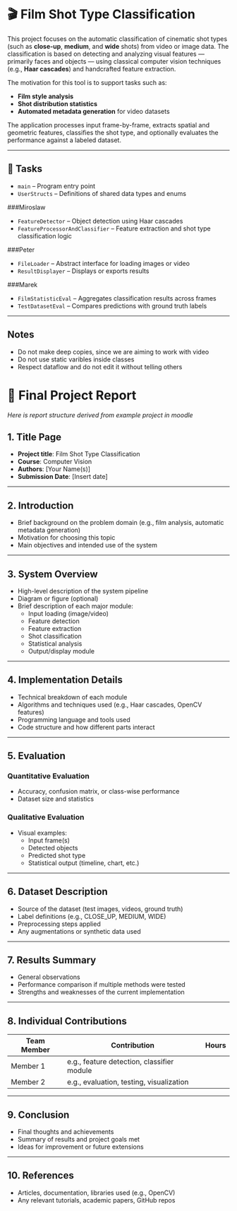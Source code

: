 # 🎬 Film Shot Type Classification

This project focuses on the automatic classification of cinematic shot types (such as **close-up**, **medium**, and **wide** shots) from video or image data. The classification is based on detecting and analyzing visual features — primarily faces and objects — using classical computer vision techniques (e.g., **Haar cascades**) and handcrafted feature extraction.

The motivation for this tool is to support tasks such as:
- **Film style analysis**
- **Shot distribution statistics**
- **Automated metadata generation** for video datasets

The application processes input frame-by-frame, extracts spatial and geometric features, classifies the shot type, and optionally evaluates the performance against a labeled dataset.

---

## 📂 Tasks
- `main` – Program entry point 
- `UserStructs` – Definitions of shared data types and enums

###Miroslaw
- `FeatureDetector` – Object detection using Haar cascades  
- `FeatureProcessorAndClassifier` – Feature extraction and shot type classification logic  

###Peter
- `FileLoader` – Abstract interface for loading images or video  
- `ResultDisplayer` – Displays or exports results  

###Marek 
- `FilmStatisticEval` – Aggregates classification results across frames  
- `TestDatasetEval` – Compares predictions with ground truth labels  

---
## Notes
- Do not make deep copies, since we are aiming to work with video
- Do not use static varibles inside classes
- Respect dataflow and do not edit it without telling others

# 📄 Final Project Report 
*Here is report structure derived from example project in moodle*

## 1. Title Page
- **Project title**: Film Shot Type Classification  
- **Course**: Computer Vision  
- **Authors**: [Your Name(s)]  
- **Submission Date**: [Insert date]  

---

## 2. Introduction
- Brief background on the problem domain (e.g., film analysis, automatic metadata generation)  
- Motivation for choosing this topic  
- Main objectives and intended use of the system  

---

## 3. System Overview
- High-level description of the system pipeline  
- Diagram or figure (optional)  
- Brief description of each major module:
  - Input loading (image/video)
  - Feature detection
  - Feature extraction
  - Shot classification
  - Statistical analysis
  - Output/display module

---

## 4. Implementation Details
- Technical breakdown of each module  
- Algorithms and techniques used (e.g., Haar cascades, OpenCV features)  
- Programming language and tools used  
- Code structure and how different parts interact  

---

## 5. Evaluation

### Quantitative Evaluation
- Accuracy, confusion matrix, or class-wise performance  
- Dataset size and statistics  

### Qualitative Evaluation
- Visual examples:
  - Input frame(s)
  - Detected objects
  - Predicted shot type
  - Statistical output (timeline, chart, etc.)

---

## 6. Dataset Description
- Source of the dataset (test images, videos, ground truth)  
- Label definitions (e.g., CLOSE_UP, MEDIUM, WIDE)  
- Preprocessing steps applied  
- Any augmentations or synthetic data used  

---

## 7. Results Summary
- General observations  
- Performance comparison if multiple methods were tested  
- Strengths and weaknesses of the current implementation  

---

## 8. Individual Contributions

| Team Member | Contribution                                  | Hours  |
|-------------|-----------------------------------------------|--------|
| Member 1    | e.g., feature detection, classifier module    |        |
| Member 2    | e.g., evaluation, testing, visualization      |        |

---

## 9. Conclusion
- Final thoughts and achievements  
- Summary of results and project goals met  
- Ideas for improvement or future extensions  

---

## 10. References
- Articles, documentation, libraries used (e.g., OpenCV)  
- Any relevant tutorials, academic papers, GitHub repos  
